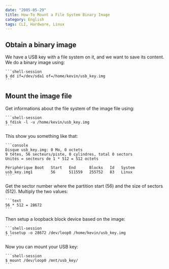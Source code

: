 ```yaml
---
date: "2005-05-29"
title: How-To Mount a File System Binary Image
category: English
tags: CLI, Hardware, Linux
---
```


## Obtain a binary image

We have a USB key with a file system on it, and we want to save its content. We do a binary image using:

    ```shell-session
    $ dd if=/dev/sda1 of=/home/kevin/usb_key.img
    ```

## Mount the image file

Get informations about the file system of the image file using:

    ```shell-session
    $ fdisk -l -u /home/kevin/usb_key.img
    ```

This show you something like that:

    ```console
    Disque usb_key.img: 0 Mo, 0 octets
    9 têtes, 56 secteurs/piste, 0 cylindres, total 0 sectors
    Unités = secteurs de 1 * 512 = 512 octets

    Périphérique Boot   Start   End      Blocks   Id   System
    usb_key.img1        56      511559   255752   83   Linux
    ```

Get the sector number where the partition start (56) and the size of sectors (512). Multiply the two values:

    ```text
    56 * 512 = 28672
    ```

Then setup a loopback block device based on the image:

    ```shell-session
    $ losetup -o 28672 /dev/loop0 /home/kevin/usb_key.img
    ```

Now you can mount your USB key:

    ```shell-session
    $ mount /dev/loop0 /mnt/usb_key/
    ```

